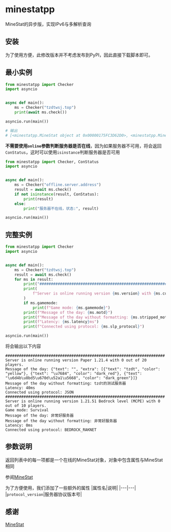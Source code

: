 # minestatpp
MineStat的异步版，实现IPv6与多解析查询

## 安装
为了使用方便，此修改版本并不考虑发布到PyPI，因此直接下载脚本即可。

## 最小实例
```python
from minestatpp import Checker
import asyncio


async def main():
    ms = Checker("tzdtwsj.top")
    print(await ms.check())

asyncio.run(main())

# 输出
# [<minestatpp.MineStat object at 0x00000175FC3D62D0>, <minestatpp.MineStat object at 0x00000175FF92F5D0>]
```
**不需要使用`online`参数判断服务器是否在线**，因为如果服务器不可用，将会返回`ConStatus`，这时可以使用`isinstance`判断服务器是否可用
```python
from minestatpp import Checker, ConStatus
import asyncio


async def main():
    ms = Checker("offline.server.address")
    result = await ms.check()
    if not isinstance(result, ConStatus):
        print(result)
    else:
        print("服务器不在线，状态:", result)

asyncio.run(main())
```

## 完整实例
```python
from minestatpp import Checker
import asyncio


async def main():
    ms = Checker("tzdtwsj.top")
    result = await ms.check()
    for ms in result:
        print("######################################################################")
        print(
            f"Server is online running version {ms.version} with {ms.current_players} out of {ms.max_players} players."
        )
        if ms.gamemode:
            print(f"Game mode: {ms.gamemode}")
        print(f"Message of the day: {ms.motd}")
        print(f"Message of the day without formatting: {ms.stripped_motd}")
        print(f"Latency: {ms.latency}ms")
        print(f"Connected using protocol: {ms.slp_protocol}")

asyncio.run(main())
```
将会输出以下内容
```plaintext
######################################################################
Server is online running version Paper 1.21.4 with 0 out of 20 players.
Message of the day: {"text": "", "extra": [{"text": "tzdt", "color": "yellow"}, {"text": "\u7684", "color": "dark_red"}, {"text": "\u6d4b\u8bd5\u670d\u52a1\u5668", "color": "dark_green"}]}
Message of the day without formatting: tzdt的测试服务器
Latency: 40ms
Connected using protocol: JSON
######################################################################
Server is online running version 1.21.51 Bedrock level (MCPE) with 0 out of 10 players.
Game mode: Survival
Message of the day: 非常好服务器
Message of the day without formatting: 非常好服务器
Latency: 0ms
Connected using protocol: BEDROCK_RAKNET
```

## 参数说明
返回列表中的每一项都是一个在线的MineStat对象，对象中包含属性与MineStat相同

参阅[MineStat](https://github.com/FragLand/minestat/blob/master/Python/README.md)

为了方便使用，我们添加了一些额外的属性
|属性名|说明|
|---|---|
|`protocol_version`|服务器协议版本号|

## 感谢

[MineStat](https://github.com/FragLand/minestat/)

